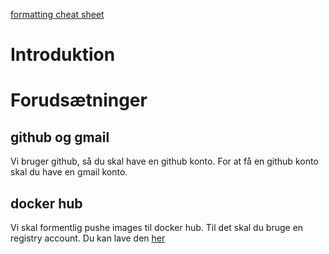   [formatting cheat sheet](https://github.com/adam-p/markdown-here/wiki/Markdown-Cheatsheet)
  
  # Introduktion
  
  
  # Forudsætninger
  
  ## github og gmail
  Vi bruger github, så du skal have en github konto. For at få en github konto 
  skal du have en gmail konto.
  
  ## docker hub
  Vi skal formentlig pushe images til docker hub. Til det skal du bruge en 
  registry account. Du kan lave den [her](https://registry.hub.docker.com/)
  
  
  
  
  
